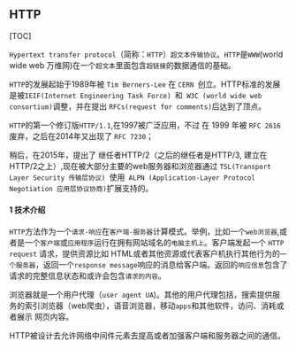 ## HTTP

[TOC]

`Hypertext transfer protocol`（简称：`HTTP`）`超文本传输协议`。`HTTP`是`WWW`(world wide web 万维网)在一个`超文本`里面包含`超链接`的数据通信的基础。

`HTTP`的发展起始于1989年被 `Tim Berners-Lee` 在 `CERN `创立。HTTP标准的发展是被`IEIF(Internet Engineering Task Force) `和` W3C (world wide web consortium)`调整，并在提出 `RFCs(request for comments)`后达到了顶点。

`HTTP`的第一个修订版`HTTP/1.1`,在1997被广泛应用，不过 在 1999 年被 `RFC 2616`废弃，之后在2014年又出现了 `RFC 7230`；

稍后，在2015年，提出了 继任者HTTP/2（之后的继任者是HTTP/3, 建立在 HTTP/2之上）,现在被大部分主要的web服务器和浏览器通过 `TSL(Transport Layer Security 传输层协议) `使用` ALPN (Application-Layer Protocol Negotiation 应用层协议协商)`扩展支持的。

#### 1 技术介绍

`HTTP`方法作为一个`请求-响应`在`客户端-服务器`计算模式。举例，比如一个`web浏览器`,或者是一个`客户端`或`应用程序`运行在拥有网站域名的`电脑主机上`。客户端发起一个 `HTTP request` 请求，提供资源比如 HTML或者其他资源或代表客户机执行其他行为的`一个服务器`，返回一个`response message`响应的消息给客户端。返回的`响应信息`包含了请求的完整信息状态和或许会包含`请求的内容`。

浏览器就是一个用户代理（`user agent UA`)。其他的用户代理包括，搜索提供服务的索引浏览器（web爬虫），语音浏览器，移动`apps`和其他软件，访问、消耗或者展示 网页内容。

HTTP被设计去允许网络中间件元素去提高或者加强客户端和服务器之间的通信。





